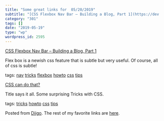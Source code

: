 ```yaml
---
title: "Some great links for  05/20/2019"
subtitle: "[CSS Flexbox Nav Bar – Building a Blog, Part 1](https://dev.to/njericooper/flexbox-blog-part-1-the-n..."
category: "301"
tags: []
date: "2019-05-19"
type: "wp"
wordpress_id: 2595
---
```

[CSS Flexbox Nav Bar – Building a Blog, Part 1](https://dev.to/njericooper/flexbox-blog-part-1-the-nav-bar-442l?utm_source=digest_mailer&utm_medium=email&utm_campaign=digest_email) 

Flex box is a newish css feature that is subtle but very useful. Of course, all of css is subtle!

 tags: [nav](https://www.diigo.com/user/pitosalas/nav) [tricks](https://www.diigo.com/user/pitosalas/tricks) [flexbox](https://www.diigo.com/user/pitosalas/flexbox) [howto](https://www.diigo.com/user/pitosalas/howto) [css](https://www.diigo.com/user/pitosalas/css) [tips](https://www.diigo.com/user/pitosalas/tips)

 [CSS can do that?](https://dev.to/ananyaneogi/css-can-do-that-18g7?utm_source=digest_mailer&utm_medium=email&utm_campaign=digest_email) 

Title says it all. Some surprising Tricks with CSS.

 tags: [tricks](https://www.diigo.com/user/pitosalas/tricks) [howto](https://www.diigo.com/user/pitosalas/howto) [css](https://www.diigo.com/user/pitosalas/css) [tips](https://www.diigo.com/user/pitosalas/tips)

Posted from [Diigo](https://www.diigo.com). The rest of my favorite links are [here](https://www.diigo.com/user/pitosalas).
